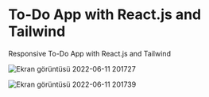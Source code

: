 # To-Do App with React.js and Tailwind
 Responsive To-Do App with React.js and Tailwind

![Ekran görüntüsü 2022-06-11 201727](https://user-images.githubusercontent.com/72731296/173198011-5104871b-d1dd-4d26-8aef-a72bbcdc084c.png)

![Ekran görüntüsü 2022-06-11 201739](https://user-images.githubusercontent.com/72731296/173198013-d133cc01-d7b5-4779-ae60-0402eaa8c1fb.png)
